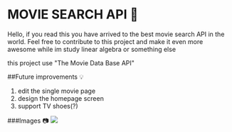 
# MOVIE SEARCH API 🎥

Hello, if you read this you have arrived to the best movie search API in the world.
Feel free to contribute to this project and make it even more awesome while im study linear algebra or something else

this project use "The Movie Data Base API"

##Future improvements 💡
1. edit the single movie page
2. design the homepage screen
3. support TV shoes(?)

###Images 📷
![](https://snag.gy/TdCI3z.jpg)